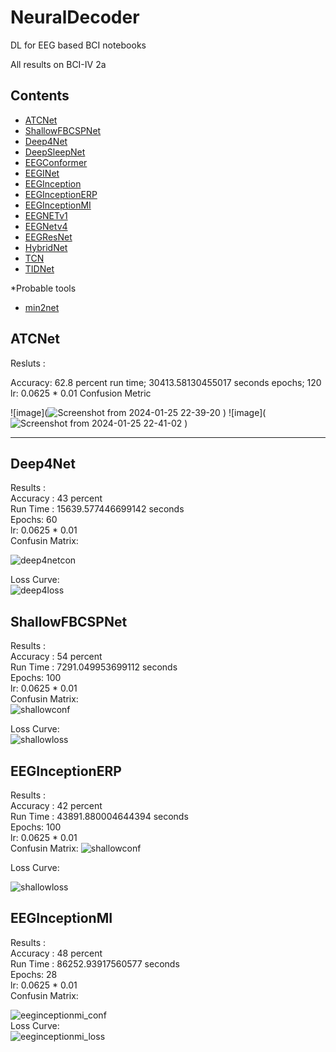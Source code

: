 # NeuralDecoder
DL for EEG based BCI notebooks  

All results on BCI-IV 2a
## Contents
- [ATCNet](#ATCNet)
- [ShallowFBCSPNet](#ShallowFBCSPNet)
- [Deep4Net](#Deep4Net)
- [DeepSleepNet](#DeepSleepNet)
- [EEGConformer](#EEGConformer)
- [EEGINet](#EEGINet)
- [EEGInception](EEGInception)
- [EEGInceptionERP](EEGInceptionMI)
- [EEGInceptionMI](EEGInceptionMI)
- [EEGNETv1](EEGNETv1)
- [EEGNetv4](EEGNetv4)
- [EEGResNet](EEGResNet)
- [HybridNet](HybridNet)
- [TCN](TCN)
- [TIDNet](TIDNet)

*Probable tools
- [min2net](https://min2net.github.io/)
## ATCNet
Resluts :

Accuracy:  62.8 percent
run time;  30413.58130455017 seconds
epochs;  120
lr:    0.0625 * 0.01
Confusion Metric    

![image](![Screenshot from 2024-01-25 22-39-20](https://github.com/Deepak-Mewada/NeuralDecoder/assets/127352637/a5f0e3df-c802-41e9-95b2-b7cd4789d54d)
)
![image](![Screenshot from 2024-01-25 22-41-02](https://github.com/Deepak-Mewada/NeuralDecoder/assets/127352637/2650d6ee-0360-43a3-a046-8102f9e31293)
)

--------------------------------------------------------------------------
## Deep4Net
Results :  
Accuracy :  43 percent    
Run Time :  15639.577446699142 seconds    
Epochs:  60  
lr:  0.0625 * 0.01  
Confusin Matrix:  

![deep4netcon](https://github.com/Deepak-Mewada/NeuralDecoder/assets/127352637/14bf4839-4393-4f5e-96ce-af193951893b)

Loss Curve:  
![deep4loss](https://github.com/Deepak-Mewada/NeuralDecoder/assets/127352637/9549d3b0-ad93-4ddc-9305-e4aee5cd6e4d)






## ShallowFBCSPNet  
Results :  
Accuracy :  54 percent  
Run Time :  7291.049953699112 seconds   
Epochs:  100  
lr:  0.0625 * 0.01  
Confusin Matrix:  
![shallowconf](https://github.com/Deepak-Mewada/NeuralDecoder/assets/127352637/ae10b590-3c91-4814-9e7d-a6c1ab55d4e4)

Loss Curve:  
![shallowloss](https://github.com/Deepak-Mewada/NeuralDecoder/assets/127352637/5c89a992-179c-42ea-a3e0-4434c16dc9fb)



## EEGInceptionERP
Results :  
Accuracy :  42 percent      
Run Time :  43891.880004644394 seconds    
Epochs:  100      
lr:  0.0625 * 0.01      
Confusin Matrix: 
![shallowconf](https://github.com/Deepak-Mewada/NeuralDecoder/assets/127352637/43d98e56-45aa-44ef-a58d-917edf6ad909)  

Loss Curve:  

![shallowloss](https://github.com/Deepak-Mewada/NeuralDecoder/assets/127352637/3bb2a2b9-0d67-4bc8-8c6e-b302a51b4386)  

## EEGInceptionMI
Results :  
Accuracy :  48 percent      
Run Time :  86252.93917560577 seconds   
Epochs:  28     
lr:  0.0625 * 0.01      
Confusin Matrix: 

![eeginceptionmi_conf](https://github.com/Deepak-Mewada/NeuralDecoder/assets/127352637/af2d64bb-8c68-4f33-8226-ed689f312e4d)  
Loss Curve:  
![eeginceptionmi_loss](https://github.com/Deepak-Mewada/NeuralDecoder/assets/127352637/b16c14c6-0a4e-49bd-ad53-3cd125549a4c)  

##



